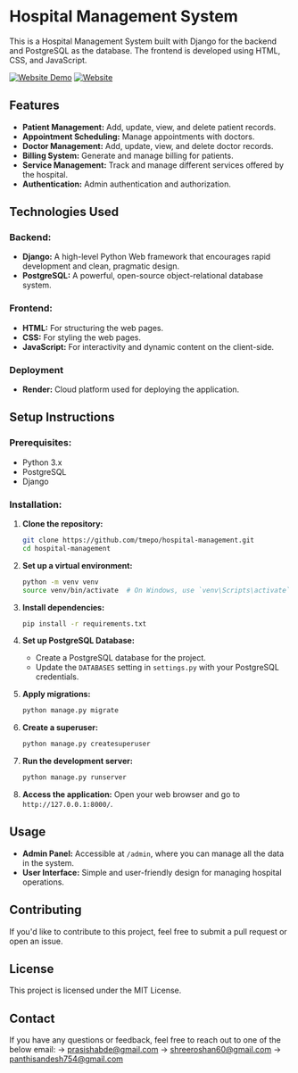# Hospital Management System

This is a Hospital Management System built with Django for the backend and PostgreSQL as the database. The frontend is developed using HTML, CSS, and JavaScript.

[![Website Demo](https://img.shields.io/badge/Website-Demo-brightgreen)](https://www.loom.com/share/4008a338fe3a4aefac4e8c6584af64da?sid=67cfc3f4-631c-4395-a766-e49300e13ba1)
[![Website](https://img.shields.io/badge/Website-Live-blue)](https://hospital-render.onrender.com/)

## Features

- **Patient Management:** Add, update, view, and delete patient records.
- **Appointment Scheduling:** Manage appointments with doctors.
- **Doctor Management:**  Add, update, view, and delete doctor records.
- **Billing System:** Generate and manage billing for patients.
- **Service Management:** Track and manage different services offered by the hospital.
- **Authentication:** Admin authentication and authorization.

## Technologies Used

### Backend:
- **Django:** A high-level Python Web framework that encourages rapid development and clean, pragmatic design.
- **PostgreSQL:** A powerful, open-source object-relational database system.

### Frontend:
- **HTML:** For structuring the web pages.
- **CSS:** For styling the web pages.
- **JavaScript:** For interactivity and dynamic content on the client-side.

### Deployment
- **Render:** Cloud platform used for deploying the application.

## Setup Instructions

### Prerequisites:
- Python 3.x
- PostgreSQL
- Django

### Installation:

1. **Clone the repository:**
    ```bash
    git clone https://github.com/tmepo/hospital-management.git
    cd hospital-management
    ```

2. **Set up a virtual environment:**
    ```bash
    python -m venv venv
    source venv/bin/activate  # On Windows, use `venv\Scripts\activate`
    ```

3. **Install dependencies:**
    ```bash
    pip install -r requirements.txt
    ```

4. **Set up PostgreSQL Database:**
    - Create a PostgreSQL database for the project.
    - Update the `DATABASES` setting in `settings.py` with your PostgreSQL credentials.

5. **Apply migrations:**
    ```bash
    python manage.py migrate
    ```

6. **Create a superuser:**
    ```bash
    python manage.py createsuperuser
    ```

7. **Run the development server:**
    ```bash
    python manage.py runserver
    ```

8. **Access the application:**
    Open your web browser and go to `http://127.0.0.1:8000/`.

## Usage

- **Admin Panel:** Accessible at `/admin`, where you can manage all the data in the system.
- **User Interface:** Simple and user-friendly design for managing hospital operations.

## Contributing

If you'd like to contribute to this project, feel free to submit a pull request or open an issue.

## License

This project is licensed under the MIT License.

## Contact

If you have any questions or feedback, feel free to reach out to one of the below email:
-> prasishabde@gmail.com
-> shreeroshan60@gmail.com
-> panthisandesh754@gmail.com

